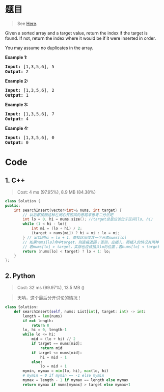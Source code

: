 # 题目

> See [Here](https://leetcode.com/problems/search-insert-position/).

<div><p>Given a sorted array and a target value, return the index if the target is found. If not, return the index where it would be if it were inserted in order.</p>

<p>You may assume no duplicates in the array.</p>

<p><strong>Example 1:</strong></p>

<pre><strong>Input:</strong> [1,3,5,6], 5
<strong>Output:</strong> 2
</pre>

<p><strong>Example 2:</strong></p>

<pre><strong>Input:</strong> [1,3,5,6], 2
<strong>Output:</strong> 1
</pre>

<p><strong>Example 3:</strong></p>

<pre><strong>Input:</strong> [1,3,5,6], 7
<strong>Output:</strong> 4
</pre>

<p><strong>Example 4:</strong></p>

<pre><strong>Input:</strong> [1,3,5,6], 0
<strong>Output:</strong> 0
</pre>
</div>

# Code

## 1. C++

> Cost: 4 ms (97.95%), 8.9 MB (84.38%)

```cpp
class Solution {
public:
    int searchInsert(vector<int>& nums, int target) {
        // 以后都按照这种左闭右开区间的思路来思考二分法吧
        int lo = 0, hi = nums.size(); //target总是应该位于区间[lo, hi)
        while (1 < hi - lo){
            int mi = (lo + hi) / 2;
            (target < nums[mi]) ? hi = mi : lo = mi;
        } // 出口时hi = lo + 1，查找区间仅含一个元素nums[lo]
        // 如果nums[lo]命中target，则直接返回；否则，应插入，而插入的情况有两种：
        // 若nums[lo] > target，实际也应该插入lo的位置；若nums[lo] < target，则应插入lo + 1
        return (nums[lo] < target) ? lo + 1: lo;
    }
};
```

## 2. Python

> Cost: 32 ms (99.97%), 13.5 MB ()

> 天呐，这个最后分开讨论的情况！

```python
class Solution:
    def searchInsert(self, nums: List[int], target: int) -> int:
        length = len(nums)
        if not length:
            return 0
        lo, hi = 0, length-1
        while lo <= hi:
            mid = (lo + hi) // 2
            if target == nums[mid]:
                return mid
            if target <= nums[mid]:
                hi = mid - 1
            else:
                lo = mid + 1
        mymin, mymax = min(lo, hi), max(lo, hi)
        # mymin = 0 if mymin == -1 else mymin
        mymax = length - 1 if mymax == length else mymax
        return mymax if nums[mymax] > target else mymax+1
```
